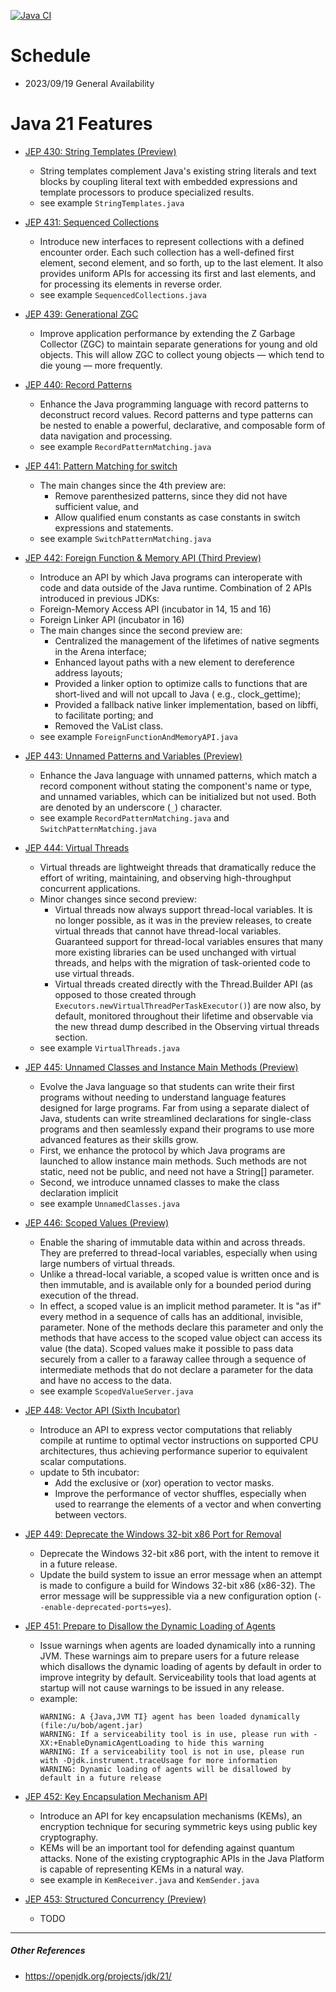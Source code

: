 [![Java CI](https://github.com/xtermi2/java21/actions/workflows/maven.yml/badge.svg)](https://github.com/xtermi2/java21/actions/workflows/maven.yml)

# Schedule

- 2023/09/19 General Availability

# Java 21 Features

- [JEP 430: String Templates (Preview)](https://openjdk.org/jeps/430)
    - String templates complement Java's existing string literals and text blocks by coupling literal text with embedded
      expressions and template processors to produce specialized results.
    - see example `StringTemplates.java`
- [JEP 431: Sequenced Collections](https://openjdk.org/jeps/431)
    - Introduce new interfaces to represent collections with a defined encounter order. Each such collection has a
      well-defined first element, second element, and so forth, up to the last element. It also provides uniform APIs
      for accessing its first and last elements, and for processing its elements in reverse order.
    - see example `SequencedCollections.java`
- [JEP 439: Generational ZGC](https://openjdk.org/jeps/439)
    - Improve application performance by extending the Z Garbage Collector (ZGC) to maintain separate generations for
      young and old objects. This will allow ZGC to collect young objects — which tend to die young — more frequently.
- [JEP 440: Record Patterns](https://openjdk.org/jeps/440)
    - Enhance the Java programming language with record patterns to deconstruct record values. Record patterns and type
      patterns can be nested to enable a powerful, declarative, and composable form of data navigation and processing.
    - see example `RecordPatternMatching.java`
- [JEP 441: Pattern Matching for switch](https://openjdk.java.net/jeps/441)
    - The main changes since the 4th preview are:
        - Remove parenthesized patterns, since they did not have sufficient value, and
        - Allow qualified enum constants as case constants in switch expressions and statements.
    - see example `SwitchPatternMatching.java`
- [JEP 442: Foreign Function & Memory API (Third Preview)](https://openjdk.java.net/jeps/442)
    - Introduce an API by which Java programs can interoperate with code and data outside of the Java runtime.
      Combination of 2 APIs introduced in previous JDKs:
    - Foreign-Memory Access API (incubator in 14, 15 and 16)
    - Foreign Linker API (incubator in 16)
    - The main changes since the second preview are:
        - Centralized the management of the lifetimes of native segments in the Arena interface;
        - Enhanced layout paths with a new element to dereference address layouts;
        - Provided a linker option to optimize calls to functions that are short-lived and will not upcall to Java (
          e.g., clock_gettime);
        - Provided a fallback native linker implementation, based on libffi, to facilitate porting; and
        - Removed the VaList class.
    - see example `ForeignFunctionAndMemoryAPI.java`
- [JEP 443: Unnamed Patterns and Variables (Preview)](https://openjdk.org/jeps/443)
    - Enhance the Java language with unnamed patterns, which match a record component without stating the component's
      name or type, and unnamed variables, which can be initialized but not used. Both are denoted by an
      underscore (`_`) character.
    - see example `RecordPatternMatching.java` and `SwitchPatternMatching.java`

- [JEP 444: Virtual Threads](https://openjdk.org/jeps/444)
  - Virtual threads are lightweight threads that dramatically reduce the effort of writing, maintaining, and observing high-throughput concurrent applications. 
  - Minor changes since second preview:
    - Virtual threads now always support thread-local variables. It is no longer possible, as it was in the preview releases, to create virtual threads that cannot have thread-local variables. Guaranteed support for thread-local variables ensures that many more existing libraries can be used unchanged with virtual threads, and helps with the migration of task-oriented code to use virtual threads.
    - Virtual threads created directly with the Thread.Builder API (as opposed to those created through `Executors.newVirtualThreadPerTaskExecutor()`) are now also, by default, monitored throughout their lifetime and observable via the new thread dump described in the Observing virtual threads section.
  - see example `VirtualThreads.java`
- [JEP 445: Unnamed Classes and Instance Main Methods (Preview)](https://openjdk.org/jeps/445)
    - Evolve the Java language so that students can write their first programs without needing to understand language features designed for large programs. Far from using a separate dialect of Java, students can write streamlined declarations for single-class programs and then seamlessly expand their programs to use more advanced features as their skills grow.
    - First, we enhance the protocol by which Java programs are launched to allow instance main methods. Such methods are not static, need not be public, and need not have a String[] parameter.
    - Second, we introduce unnamed classes to make the class declaration implicit
    - see example `UnnamedClasses.java`
- [JEP 446: Scoped Values (Preview)](https://openjdk.org/jeps/446)
    - Enable the sharing of immutable data within and across threads. They are preferred to thread-local variables,
      especially when using large numbers of virtual threads.
    - Unlike a thread-local variable, a scoped value is written once and is then immutable, and is available only for a
      bounded period during execution of the thread.
    - In effect, a scoped value is an implicit method parameter. It is "as if" every method in a sequence of calls has an additional, invisible, parameter. None of the methods declare this parameter and only the methods that have access to the scoped value object can access its value (the data). Scoped values make it possible to pass data securely from a caller to a faraway callee through a sequence of intermediate methods that do not declare a parameter for the data and have no access to the data.
    - see example `ScopedValueServer.java`
- [JEP 448: Vector API (Sixth Incubator)](https://openjdk.org/jeps/448)
    - Introduce an API to express vector computations that reliably compile at runtime to optimal vector instructions on
      supported CPU architectures, thus achieving performance superior to equivalent scalar computations.
    - update to 5th incubator:
      - Add the exclusive or (xor) operation to vector masks.
      - Improve the performance of vector shuffles, especially when used to rearrange the elements of a vector and when converting between vectors.
- [JEP 449: Deprecate the Windows 32-bit x86 Port for Removal](https://openjdk.org/jeps/449)
    - Deprecate the Windows 32-bit x86 port, with the intent to remove it in a future release.
    - Update the build system to issue an error message when an attempt is made to configure a build for Windows 32-bit x86 (x86-32). The error message will be suppressible via a new configuration option (`--enable-deprecated-ports=yes`).
- [JEP 451: Prepare to Disallow the Dynamic Loading of Agents](https://openjdk.org/jeps/451)
    - Issue warnings when agents are loaded dynamically into a running JVM. These warnings aim to prepare users for a future release which disallows the dynamic loading of agents by default in order to improve integrity by default. Serviceability tools that load agents at startup will not cause warnings to be issued in any release.
    - example:
      ```
      WARNING: A {Java,JVM TI} agent has been loaded dynamically (file:/u/bob/agent.jar)
      WARNING: If a serviceability tool is in use, please run with -XX:+EnableDynamicAgentLoading to hide this warning
      WARNING: If a serviceability tool is not in use, please run with -Djdk.instrument.traceUsage for more information
      WARNING: Dynamic loading of agents will be disallowed by default in a future release
      ```
- [JEP 452: Key Encapsulation Mechanism API](https://openjdk.org/jeps/452)
    - Introduce an API for key encapsulation mechanisms (KEMs), an encryption technique for securing symmetric keys using public key cryptography.
    - KEMs will be an important tool for defending against quantum attacks. None of the existing cryptographic APIs in the Java Platform is capable of representing KEMs in a natural way.
    - see example in `KemReceiver.java` and `KemSender.java`
- [JEP 453: Structured Concurrency (Preview)](https://openjdk.org/jeps/453)
    - TODO

----------------------

##### Other References

- https://openjdk.org/projects/jdk/21/
